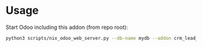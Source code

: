 # Usage

Start Odoo including this addon (from repo root):

```bash
python3 scripts/nix_odoo_web_server.py --db-name mydb --addon crm_lead_currency
```
